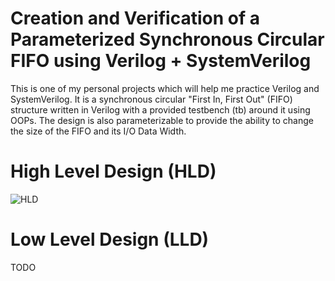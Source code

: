 # Creation and Verification of a Parameterized Synchronous Circular FIFO using Verilog + SystemVerilog
This is one of my personal projects which will help me practice Verilog and SystemVerilog. It is a synchronous circular "First In, First Out" (FIFO) structure written in Verilog with a provided testbench (tb) around it using OOPs. The design is also parameterizable to provide the ability to change the size of the FIFO and its I/O Data Width.

# High Level Design (HLD)
![HLD](#)

# Low Level Design (LLD)
TODO
